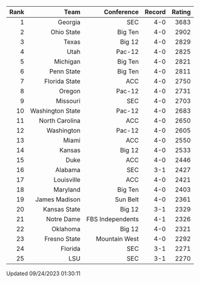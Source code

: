 | Rank  | Team                 | Conference           | Record   | Rating |
| ---:  | ---:                 | ---:                 | ---:     | ---:   |
| 1     | Georgia              | SEC                  | 4-0      | 3683   |
| 2     | Ohio State           | Big Ten              | 4-0      | 2902   |
| 3     | Texas                | Big 12               | 4-0      | 2829   |
| 4     | Utah                 | Pac-12               | 4-0      | 2825   |
| 5     | Michigan             | Big Ten              | 4-0      | 2821   |
| 6     | Penn State           | Big Ten              | 4-0      | 2811   |
| 7     | Florida State        | ACC                  | 4-0      | 2750   |
| 8     | Oregon               | Pac-12               | 4-0      | 2731   |
| 9     | Missouri             | SEC                  | 4-0      | 2703   |
| 10    | Washington State     | Pac-12               | 4-0      | 2683   |
| 11    | North Carolina       | ACC                  | 4-0      | 2650   |
| 12    | Washington           | Pac-12               | 4-0      | 2605   |
| 13    | Miami                | ACC                  | 4-0      | 2550   |
| 14    | Kansas               | Big 12               | 4-0      | 2533   |
| 15    | Duke                 | ACC                  | 4-0      | 2446   |
| 16    | Alabama              | SEC                  | 3-1      | 2427   |
| 17    | Louisville           | ACC                  | 4-0      | 2421   |
| 18    | Maryland             | Big Ten              | 4-0      | 2403   |
| 19    | James Madison        | Sun Belt             | 4-0      | 2361   |
| 20    | Kansas State         | Big 12               | 3-1      | 2329   |
| 21    | Notre Dame           | FBS Independents     | 4-1      | 2326   |
| 22    | Oklahoma             | Big 12               | 4-0      | 2321   |
| 23    | Fresno State         | Mountain West        | 4-0      | 2292   |
| 24    | Florida              | SEC                  | 3-1      | 2271   |
| 25    | LSU                  | SEC                  | 3-1      | 2270   |

Updated 09/24/2023 01:30:11
